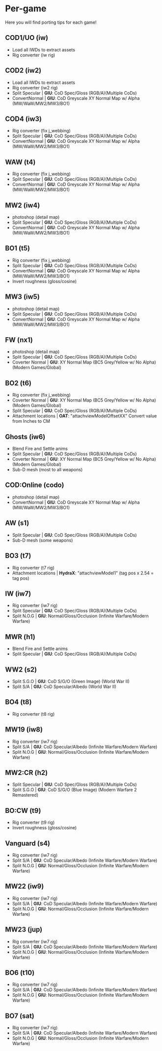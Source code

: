 # Per-game

Here you will find porting tips for each game!

## COD1/UO (iw)

- Load all IWDs to extract assets
- Rig converter (iw rig)

## COD2 (iw2)

- Load all IWDs to extract assets
- Rig converter (iw2 rig)
- Split Specular | **GIU**: CoD Spec/Gloss (RGB/A)(Multiple CoDs)
- ConvertNormal | **GIU**: CoD Greyscale XY Normal Map w/ Alpha (MW/WaW/MW2/MW3/BO1)

## COD4 (iw3)

- Rig converter (fix j_webbing)
- Split Specular | **GIU**: CoD Spec/Gloss (RGB/A)(Multiple CoDs)
- ConvertNormal | **GIU**: CoD Greyscale XY Normal Map w/ Alpha (MW/WaW/MW2/MW3/BO1)

## WAW (t4)

- Rig converter (fix j_webbing)
- Split Specular | **GIU**: CoD Spec/Gloss (RGB/A)(Multiple CoDs)
- ConvertNormal | **GIU**: CoD Greyscale XY Normal Map w/ Alpha (MW/WaW/MW2/MW3/BO1)

## MW2 (iw4)

- photoshop (detail map)
- Split Specular | **GIU**: CoD Spec/Gloss (RGB/A)(Multiple CoDs)
- ConvertNormal | **GIU**: CoD Greyscale XY Normal Map w/ Alpha (MW/WaW/MW2/MW3/BO1)

## BO1 (t5)

- Rig converter (fix j_webbing)
- Split Specular | **GIU**: CoD Spec/Gloss (RGB/A)(Multiple CoDs)
- ConvertNormal | **GIU**: CoD Greyscale XY Normal Map w/ Alpha (MW/WaW/MW2/MW3/BO1)
- Invert roughness (gloss/cosine)

## MW3 (iw5)

- photoshop (detail map)
- Split Specular | **GIU**: CoD Spec/Gloss (RGB/A)(Multiple CoDs)
- ConvertNormal | **GIU**: CoD Greyscale XY Normal Map w/ Alpha (MW/WaW/MW2/MW3/BO1)

## FW (nx1)

- photoshop (detail map)
- Split Specular | **GIU**: CoD Spec/Gloss (RGB/A)(Multiple CoDs)
- Coverter Normal | **GIU**: XY Normal Map (BC5 Grey/Yellow w/ No Alpha) (Modern Games/Global)

## BO2 (t6)

- Rig converter (fix j_webbing)
- Coverter Normal | **GIU**: XY Normal Map (BC5 Grey/Yellow w/ No Alpha) (Modern Games/Global)
- Split Specular | **GIU**: CoD Spec/Gloss (RGB/A)(Multiple CoDs)
- Attachment locations | **OAT**: "attachviewModelOffsetXX" Convert value from Inches to CM

## Ghosts (iw6)

- Blend Fire and Settle anims
- Split Specular | **GIU**: CoD Spec/Gloss (RGB/A)(Multiple CoDs)
- Coverter Normal | **GIU**: XY Normal Map (BC5 Grey/Yellow w/ No Alpha) (Modern Games/Global)
- Sub-D mesh (most to all weapons)

## COD:Online (codo)

- photoshop (detail map)
- ConvertNormal | **GIU**: CoD Greyscale XY Normal Map w/ Alpha (MW/WaW/MW2/MW3/BO1)

## AW (s1)

- Split Specular | **GIU**: CoD Spec/Gloss (RGB/A)(Multiple CoDs)
- Sub-D mesh (some weapons)

## BO3 (t7)

- Rig converter (t7 rig)
- Attachment locations | **HydraX**: "attachviewModel1" (tag pos x 2.54 = tag pos)

## IW (iw7)

- Rig converter (iw7 rig)
- Split Specular | **GIU**: CoD Spec/Gloss (RGB/A)(Multiple CoDs)
- Split N.O.G | **GIU**: Normal/Gloss/Occlusion (Infinite Warfare/Modern Warfare)

## MWR (h1)

- Blend Fire and Settle anims
- Split Specular | **GIU**: CoD Spec/Gloss (RGB/A)(Multiple CoDs)

## WW2 (s2)

- Split S.G.O | **GIU**: CoD S/G/O (Green Image) (World War II)
- Split S/A | **GIU**: CoD Specular/Albedo (World War II)

## BO4 (t8)

- Rig converter (t8 rig)

## MW19 (iw8)

- Rig converter (iw7 rig)
- Split S/A | **GIU**: CoD Specular/Albedo (Infinite Warfare/Modern Warfare)
- Split N.O.G | **GIU**: Normal/Gloss/Occlusion (Infinite Warfare/Modern Warfare)

## MW2:CR (h2)

- Split Specular | **GIU**: CoD Spec/Gloss (RGB/A)(Multiple CoDs)
- Split S.G.O | **GIU**: CoD S/G/O (Blue Image) (Modern Warfare 2 Remastered)

## BO:CW (t9)

- Rig converter (t9 rig)
- Invert roughness (gloss/cosine)

## Vanguard (s4)

- Rig converter (iw7 rig)
- Split S/A | **GIU**: CoD Specular/Albedo (Infinite Warfare/Modern Warfare)
- Split N.O.G | **GIU**: Normal/Gloss/Occlusion (Infinite Warfare/Modern Warfare)

## MW22 (iw9)

- Rig converter (iw7 rig)
- Split S/A | **GIU**: CoD Specular/Albedo (Infinite Warfare/Modern Warfare)
- Split N.O.G | **GIU**: Normal/Gloss/Occlusion (Infinite Warfare/Modern Warfare)

## MW23 (jup)

- Rig converter (iw7 rig)
- Split S/A | **GIU**: CoD Specular/Albedo (Infinite Warfare/Modern Warfare)
- Split N.O.G | **GIU**: Normal/Gloss/Occlusion (Infinite Warfare/Modern Warfare)

## BO6 (t10)

- Rig converter (iw7 rig)
- Split S/A | **GIU**: CoD Specular/Albedo (Infinite Warfare/Modern Warfare)
- Split N.O.G | **GIU**: Normal/Gloss/Occlusion (Infinite Warfare/Modern Warfare)

## BO7 (sat)

- Rig converter (iw7 rig)
- Split S/A | **GIU**: CoD Specular/Albedo (Infinite Warfare/Modern Warfare)
- Split N.O.G | **GIU**: Normal/Gloss/Occlusion (Infinite Warfare/Modern Warfare)